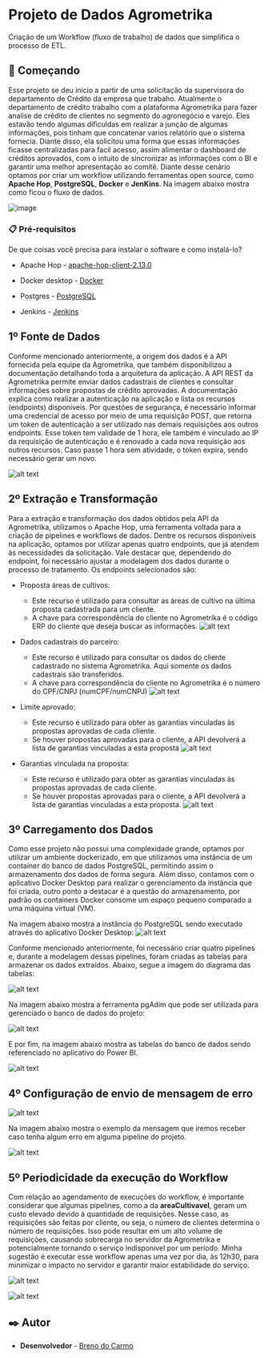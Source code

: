 # Projeto de Dados Agrometrika

Criação de um Workflow (fluxo de trabalho) de dados que simplifica o processo de ETL.

## 🚀 Começando

Esse projeto se deu inicio a partir de uma solicitação da supervisora do departamento de Crédito da empresa que trabaho. Atualmente o departamento de crédito trabalho com a plataforma Agrometrika para fazer analise de crédito de clientes no segmento do agronegócio e varejo. Eles estavão tendo algumas dificuldas em realizar a junção de algumas informações, pois tinham que concatenar varios relatório que o sistema fornecia. Diante disso, ela solicitou uma forma que essas informações ficasse centralizadas  para facil acesso, assim alimentar o dashboard de créditos aprovados, com o intuito de sincronizar as informações com o BI e garantir uma melhor apresentação ao comitê. Diante desse cenário optamos por criar um workflow utilizando ferramentas open source, como **Apache Hop**, **PostgreSQL**, **Docker** e **JenKins**. Na imagem abaixo mostra como ficou o fluxo de dados.


![image](fluxo_dados.png)


### 📋 Pré-requisitos

De que coisas você precisa para instalar o software e como instalá-lo?

* Apache Hop - [apache-hop-client-2.13.0](https://hop.apache.org/download/)

* Docker desktop - [Docker](https://docs.docker.com/desktop/setup/install/windows-install/)

* Postgres - [PostgreSQL](https://www.postgresql.org/download/windows/)

* Jenkins - [Jenkins](https://www.jenkins.io/download/thank-you-downloading-windows-installer-stable/)



## 1º Fonte de Dados
Conforme mencionado anteriormente, a origem dos dados é a API fornecida pela equipe da Agrometrika, que também disponibilizou a documentação detalhando toda a arquitetura da aplicação. A API REST da Agrometrika permite enviar dados cadastrais de clientes e consultar informações sobre propostas de crédito aprovadas. A documentação explica como realizar a autenticação na aplicação e lista os recursos (endpoints) disponíveis. Por questões de segurança, é necessário informar uma credencial de acesso por meio de uma requisição POST, que retorna um token de autenticação a ser utilizado nas demais requisições aos outros endpoints. Esse token tem validade de 1 hora, ele também é vinculado ao IP da requisição de autenticação e é renovado a cada nova requisição aos outros recursos. Caso passe 1 hora sem atividade, o token expira, sendo necessário gerar um novo.

![alt text](fonte_de_dados.png)


## 2º Extração e Transformação

Para a extração e transformação dos dados obtidos pela API da Agrometrika, utilizamos o Apache Hop, uma ferramenta voltada para a criação de pipelines e workflows de dados. Dentre os recursos disponíveis na aplicação, optamos por utilizar apenas quatro endpoints, que já atendem às necessidades da solicitação. Vale destacar que, dependendo do endpoint, foi necessário ajustar a modelagem dos dados durante o processo de tratamento. Os endpoints selecionados são:
* Proposta áreas de cultivos:
	* Este recurso é utilizado para consultar as áreas de cultivo na última proposta cadastrada para um cliente.
	* A chave para correspondência do cliente no Agrometrika é o código ERP do cliente que deseja buscar as informações.
    ![alt text](proposta_areas_cultivos.png)

* Dados cadastrais do parceiro:
    * Este recurso é utilizado para consultar os dados do cliente cadastrado no sistema Agrometrika. Aqui somente os dados cadastrais são transferidos.
    * A chave para correspondência do cliente no Agrometrika é o número do CPF/CNPJ (numCPF/numCNPJ)
    ![alt text](dados_cadastrais_parceiros.png)

*	Limite aprovado:
    * Este recurso é utilizado para obter as garantias vinculadas às propostas aprovadas de cada cliente. 
    * Se houver propostas aprovadas para o cliente, a API devolverá a lista de garantias vinculadas a esta proposta
    ![alt text](limite_aprovado.png)

*   Garantias vinculada na proposta:
    * Este recurso é utilizado para obter as garantias vinculadas às propostas aprovadas de cada cliente. 
    * Se houver propostas aprovadas para o cliente, a API devolverá a lista de garantias vinculadas a esta proposta.
    ![alt text](garantias_vinculadas.png)

## 3º Carregamento dos Dados
Como esse projeto não possui uma complexidade grande, optamos por utilizar um ambiente dockerizado, em que utilizamos uma instância de um container do banco de dados PostgreSQL, permitindo assim o armazenamento dos dados de forma segura. Além disso, contamos com o aplicativo Docker Desktop para realizar o gerenciamento da instância que foi criada, outro ponto a destacar é a questão do armazenamento, por padrão os containers Docker consome um espaço pequeno comparado a uma máquina virtual (VM).

Na imagem abaixo mostra a instância do PostgreSQL sendo executado através do aplicativo Docker Desktop:
![alt text](docker_desktop.png)

Conforme mencionado anteriormente, foi necessário criar quatro pipelines e, durante a modelagem dessas pipelines, foram criadas as tabelas para armazenar os dados extraídos. Abaixo, segue a imagem do diagrama das tabelas:

![alt text](diagrama_bd.png)

Na imagem abaixo mostra a ferramenta pgAdim que pode ser utilizada para gerenciado o banco de dados do projeto:

![alt text](pg_admin.png)

E por fim, na imagem abaixo mostra as tabelas do banco de dados sendo referenciado no aplicativo do Power BI.

![alt text](power_bi.png)

## 4º Configuração de envio de mensagem de erro

![alt text](workflow_email.png)

Na imagem abaixo mostra o exemplo da mensagem que iremos receber caso tenha algum erro em alguma pipeline do projeto.

![alt text](email_retorno.png)

## 5º Periodicidade da execução do Workflow

Com relação ao agendamento de execuções do workflow, é importante considerar que algumas pipelines, como a da **areaCultivavel**, geram um custo elevado devido à quantidade de requisições. Nesse caso, as requisições são feitas por cliente, ou seja, o número de clientes determina o número de requisições. Isso pode resultar em um alto volume de requisições, causando sobrecarga no servidor da Agrometrika e potencialmente tornando o serviço indisponível por um período. Minha sugestão é executar esse workflow apenas uma vez por dia, às 12h30, para minimizar o impacto no servidor e garantir maior estabilidade do serviço.

![alt text](periodicidade.png)

![alt text](painel_jenkins.png)


## ✒️ Autor


* **Desenvolvedor** - [Breno do Carmo](https://www.linkedin.com/in/breno-do-carmo/)

